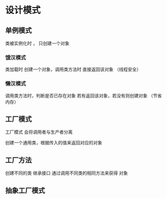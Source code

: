 # 设计模式

## 单例模式

类被实例化时 ， 只创建一个对象

### 饿汉模式

类加载时 创建一个对象，调用类方法时 直接返回该对象
（线程安全）

### 懒汉模式

调用类方法时，判断是否已存在对象 若有返回该对象，若没有则创建对象
（节省内存）

## 工厂模式

工厂模式 会将调用者与生产者分离

创建一个通用类，根据传入的值来返回对应的对象

## 工厂方法

创建不同的类 继承接口 通过调用不同类的相同方法来获得 对象

## 抽象工厂模式

